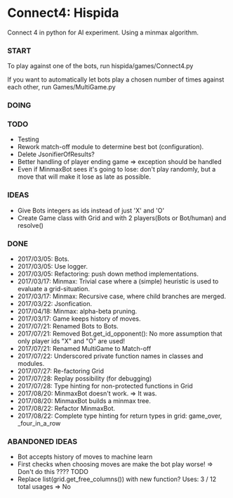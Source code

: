 # Connect4: Hispida
Connect 4 in python for AI experiment. Using a minmax algorithm.

### START
To play against one of the bots, run hispida/games/Connect4.py

If you want to automatically let bots play a chosen number of times against each other,
run Games/MultiGame.py

### DOING

### TODO
* Testing
* Rework match-off module to determine best bot (configuration).
* Delete JsonifierOfResults?
* Better handling of player ending game => exception should be handled
* Even if MinmaxBot sees it's going to lose: don't play randomly, but a move that will make it lose as late as possible.

### IDEAS
* Give Bots integers as ids instead of just 'X' and 'O'
* Create Game class with Grid and with 2 players(Bots or Bot/human) and resolve()

### DONE
* 2017/03/05: Bots.
* 2017/03/05: Use logger.
* 2017/03/05: Refactoring: push down method implementations.
* 2017/03/17: Minmax: Trivial case where a (simple) heuristic is used to evaluate a grid-situation.
* 2017/03/17: Minmax: Recursive case, where child branches are merged.
* 2017/03/22: Jsonfication.
* 2017/04/18: Minmax: alpha-beta pruning.
* 2017/03/17: Game keeps history of moves.
* 2017/07/21: Renamed Bots to Bots.
* 2017/07/21: Removed Bot.get_id_opponent(): No more assumption that only player ids "X" and "O" are used!
* 2017/07/21: Renamed MultiGame to Match-off
* 2017/07/22: Underscored private function names in classes and modules.
* 2017/07/27: Re-factoring Grid
* 2017/07/28: Replay possibility (for debugging)
* 2017/07/28: Type hinting for non-protected functions in Grid
* 2017/08/20: MinmaxBot doesn't work. => It was.
* 2017/08/20: MinmaxBot builds a minmax tree.
* 2017/08/22: Refactor MinmaxBot.
* 2017/08/22: Complete type hinting for return types in grid: game_over, \_four_in_a_row

### ABANDONED IDEAS
* Bot accepts history of moves to machine learn
* First checks when choosing moves are make the bot play worse! => Don't do this ???? TODO
* Replace list(grid.get_free_columns()) with new function? Uses: 3 / 12 total usages => No
